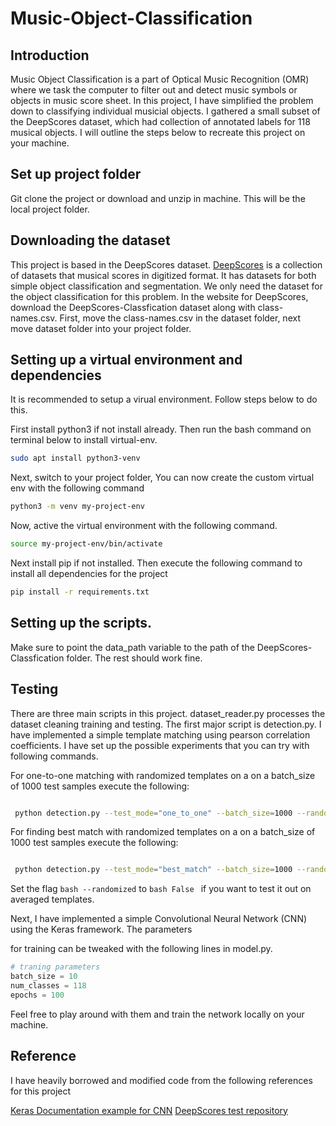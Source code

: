 # Music-Object-Classification

## Introduction

Music Object Classification is a part of Optical Music Recognition (OMR) where we task the computer to filter out and detect 
music symbols or objects in music score sheet. In this project, I have simplified the problem down to classifying individual 
musicial objects. I gathered a small subset of the DeepScores dataset, which had collection of annotated labels for 118 musical 
objects. I will outline the steps below to recreate this project on your machine.   

## Set up project folder 
Git clone the project or download and unzip in machine. This will be the local project folder. 

## Downloading the dataset

This project is based in the DeepScores dataset. [DeepScores](https://tuggeluk.github.io/downloads/) is a collection of datasets 
that musical scores in digitized format. It has datasets for both simple object classification and segmentation. We only need the 
dataset for the object classification for this problem. In the website for DeepScores, download the DeepScores-Classfication dataset
along with class-names.csv. First, move the class-names.csv in the dataset folder, next move dataset folder into your project folder.

## Setting up a virtual environment and dependencies

It is recommended to setup a virual environment. Follow steps below to do this.  

First install python3 if not install already. Then run the bash command on terminal below to install virtual-env.

```bash
sudo apt install python3-venv 

```
Next, switch to your project folder, You can now create the custom virtual env with the following command 

```bash
python3 -m venv my-project-env

```
Now, active the virtual environment with the following command. 

```bash
source my-project-env/bin/activate 

```
Next install pip if not installed. Then execute the following command to install all dependencies for the project 

```bash
pip install -r requirements.txt

```

## Setting up the scripts. 
Make sure to point the data_path variable to the path of the DeepScores-Classfication folder. The rest should work fine.  

## Testing 

There are three main scripts in this project. dataset_reader.py processes the dataset cleaning training and testing. The first
major script is detection.py. I have implemented a simple template matching using pearson correlation coefficients. I have set 
up the possible experiments that you can try with following commands. 

For one-to-one matching with randomized templates on a  on a batch_size of 1000 test samples execute the following: 

```bash 

 python detection.py --test_mode="one_to_one" --batch_size=1000 --randomized=False

```
For finding best match with randomized templates on a  on a batch_size of 1000 test samples execute the following: 

```bash 

 python detection.py --test_mode="best_match" --batch_size=1000 --randomized=False

```

Set the flag ```bash --randomized``` to ```bash False ``` if you want to test it out on averaged templates.  

Next, I have implemented a simple Convolutional Neural Network (CNN) using the Keras framework. The parameters 

for training can be tweaked with the following lines in model.py. 

```python  
# traning parameters 
batch_size = 10
num_classes = 118 
epochs = 100
```
Feel free to play around with them and train the network locally on your machine.  

## Reference 

I have heavily borrowed and modified code from the following references for this project 

[Keras Documentation example for CNN](https://keras.io/examples/cifar10_cnn/) 
[DeepScores test repository](https://github.com/tuggeluk/DeepScoresExamples) 